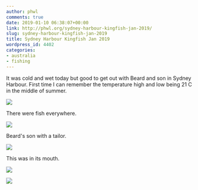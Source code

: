 ```yaml
---
author: phwl
comments: true
date: 2019-01-10 06:38:07+00:00
link: http://phwl.org/sydney-harbour-kingfish-jan-2019/
slug: sydney-harbour-kingfish-jan-2019
title: Sydney Harbour Kingfish Jan 2019
wordpress_id: 4402
categories:
- australia
- fishing
---
```





It was cold and wet today but good to get out with Beard and son in Sydney Harbour. First time I can remember the temperature high and low being 21 C in the middle of summer. 





[![](http://phwl.org/wp-content/uploads/2019/01/41418944_Unknown-1024x768.jpg)](http://phwl.org/wp-content/uploads/2019/01/41418944_Unknown.jpg)





There were fish everywhere.





[![](http://phwl.org/wp-content/uploads/2019/01/IMG_0006-940x1024.jpg)](http://phwl.org/wp-content/uploads/2019/01/IMG_0006.jpg)





Beard's son with a tailor.





[![](http://phwl.org/wp-content/uploads/2019/01/41419008_Unknown-1-1024x768.jpg)](http://phwl.org/wp-content/uploads/2019/01/41419008_Unknown-1.jpg)





This was in its mouth.





[![](http://phwl.org/wp-content/uploads/2019/01/41418992_Unknown-1-1024x768.jpg)](http://phwl.org/wp-content/uploads/2019/01/41418992_Unknown-1.jpg)



[![](http://phwl.org/wp-content/uploads/2019/01/IMG_0011-1024x768.jpg)](http://phwl.org/wp-content/uploads/2019/01/IMG_0011.jpg)

